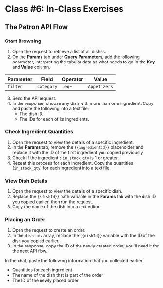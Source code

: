 # Class #6: In-Class Exercises

## The Patron API Flow

### Start Browsing

1. Open the request to retrieve a list of all dishes.
2. On the **Params** tab under **Query Parameters**, add the following parameter, interpreting the tabular data as what needs to go in the **Key** and **Value** column.

| Parameter | Field      | Operator | Value        |
| --------- | ---------- | -------- | ------------ |
| `filter`  | `category` | `.eq~`   | `Appetizers` |

3. Send the API request.
4. In the response, choose any dish with more than one ingredient. Copy and paste the following into a text file:
   - The dish ID.
   - The IDs for each of its ingredients.

### Check Ingredient Quantities

1. Open the request to view the details of a specific ingredient.
2. In the **Params** tab, remove the `{{ingredientId}}` placeholder and replace it with the ID of the first ingredient you copied previously.
3. Check if the ingredient's `in_stock_qty` is 1 or greater.
4. Repeat this process for each ingredient. Copy the quantities (`in_stock_qty`) for each ingredient into a text file.

### View Dish Details

1. Open the request to view the details of a specific dish.
2. Replace the `{{dishId}}` path variable in the **Params** tab with the dish ID you copied earlier, then run the request.
3. Copy the name of the dish into a text editor.

### Placing an Order

1. Open the request to create an order.
2. In the `dish_ids` array, replace the `{{dishId}}` variable with the ID of the dish you copied earlier.
3. In the response, copy the ID of the newly created order; you'll need it for the next API flow.

In the chat, paste the following information that you collected earlier:

- Quantities for each ingredient
- The name of the dish that is part of the order
- The ID of the newly placed order
